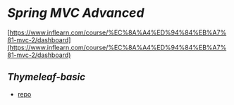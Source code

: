 # _Spring MVC Advanced_
[https://www.inflearn.com/course/%EC%8A%A4%ED%94%84%EB%A7%81-mvc-2/dashboard](https://www.inflearn.com/course/%EC%8A%A4%ED%94%84%EB%A7%81-mvc-2/dashboard)

## _Thymeleaf-basic_
* [repo](https://github.com/jx2lee/spring-mvc-advanced/tree/main/thymeleaf-basic)
